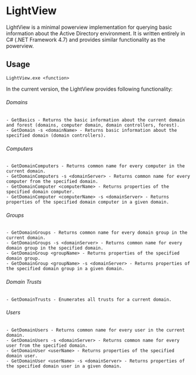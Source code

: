 # LightView
LightView is a minimal powerview implementation for querying basic information about the Active Directory environment. 
It is written entirely in C# (.NET Framework 4.7) and provides similar functionality as the powerview. 

## Usage 

```
LightView.exe <function>
```

In the current version, the LightView provides following functionality: 

###### Domains
```
- GetBasics - Returns the basic information about the current domain and forest (domains, computer domain, domain controllers, forest). 
- GetDomain -s <domainName> - Returns basic information about the specified domain (domain controllers). 
```
###### Computers
```
- GetDomainComputers - Returns common name for every computer in the current domain. 
- GetDomainComputers -s <domainServer> - Returns common name for every computer from the specified domain. 
- GetDomainComputer <computerName> - Returns properties of the specified domain computer. 
- GetDomainComputer <computerName> -s <domainServer> - Returns properties of the specified domain computer in a given domain. 
```
###### Groups
```
- GetDomainGroups - Returns common name for every domain group in the current domain. 
- GetDomainGroups -s <domainServer> - Returns common name for every domain group in the specified domain. 
- GetDomainGroup <groupName> - Returns properties of the specified domain group. 
- GetDomainGroup <groupName> -s <domainServer> - Returns properties of the specified domain group in a given domain. 
```
###### Domain Trusts
```
- GetDomainTrusts - Enumerates all trusts for a current domain. 
```
###### Users
```
- GetDomainUsers - Returns common name for every user in the current domain. 
- GetDomainUsers -s <domainServer> - Returns common name for every user from the specified domain. 
- GetDomainUser <userName> - Returns properties of the specified domain user. 
- GetDomainUser <userName> -s <domainServer> - Returns properties of the specified domain user in a given domain. 
```